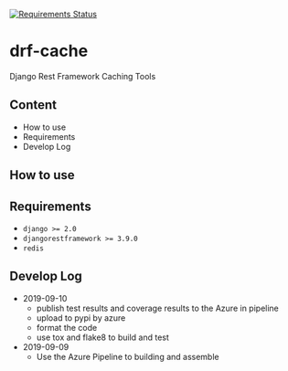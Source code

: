 [![Requirements Status](https://requires.io/github/rainytooo/drf-cache/requirements.svg?branch=master)](https://requires.io/github/rainytooo/drf-cache/requirements/?branch=master)

# drf-cache

Django Rest Framework Caching Tools

## Content

* How to use
* Requirements
* Develop Log



## How to use

## Requirements

* `django >= 2.0`
* `djangorestframework >= 3.9.0`
* `redis`

## Develop Log


* 2019-09-10
    - publish test results and coverage results to the Azure in pipeline
    - upload to pypi by azure
    - format the code
    - use tox and flake8 to build and test
* 2019-09-09
    - Use the Azure Pipeline to building and assemble
    
    
